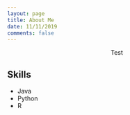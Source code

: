 ```yaml
---
layout: page
title: About Me
date: 11/11/2019 
comments: false
---
```

    
<center> Test </center>

## Skills 
* Java
* Python
* R


